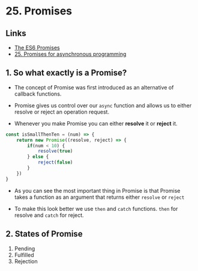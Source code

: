 # 25. Promises

## Links

- [The ES6 Promises](https://codeburst.io/the-es6-promises-87a979ab27e4)
- [25. Promises for asynchronous programming](https://exploringjs.com/es6/ch_promises.html#sec_overview-promises)

## 1. So what exactly is a Promise?

- The concept of Promise was first introduced as an alternative of callback functions.

- Promise gives us control over our `async` function and allows us to either resolve or reject an operation request.

- Whenever you make Promise you can either **resolve** it or **reject** it.

```js
const isSmallThenTen = (num) => {
    return new Promise((resolve, reject) => {
        if(num < 10) {
            resolve(true)
        } else {
            reject(false)
        }
    })
}
```

- As you can see the most important thing in Promise is that Promise takes a function as an argument that returns either `resolve` or `reject`

- To make this look better we use `then` and `catch` functions. `then` for resolve and `catch` for reject.

## 2. States of Promise

1. Pending
2. Fulfilled
3. Rejection
